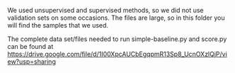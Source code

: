 We used unsupervised and supervised methods, so we did not use validation sets on some occasions.
The files are large, so in this folder you will find the samples that we used.

The complete data set/files needed to run simple-baseline.py and score.py can be found at https://drive.google.com/file/d/1I00XpcAUCbEgqpmR13Sp8_UcnOXzlQjP/view?usp=sharing
